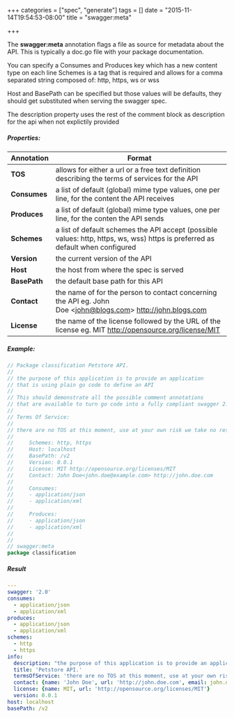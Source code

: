 +++
categories = ["spec", "generate"]
tags = []
date = "2015-11-14T19:54:53-08:00"
title = "swagger:meta"

+++

The **swagger:meta** annotation flags a file as source for metadata about the API.
This is typically a doc.go file with your package documentation.



You can specify a Consumes and Produces key which has a new content type on each line
Schemes is a tag that is required and allows for a comma separated string composed of:
http, https, ws or wss

Host and BasePath can be specified but those values will be defaults,
they should get substituted when serving the swagger spec.

The description property uses the rest of the comment block as description for the api when not explictily provided

##### Properties:

Annotation | Format
-----------|--------
**TOS** | allows for either a url or a free text definition describing the terms of services for the API
**Consumes** | a list of default (global) mime type values, one per line, for the content the API receives
**Produces** | a list of default (global) mime type values, one per line, for the conten the API sends
**Schemes** | a list of default schemes the API accept (possible values: http, https, ws, wss) https is preferred as default when configured
**Version** | the current version of the API
**Host** | the host from where the spec is served
**BasePath** | the default base path for this API
**Contact** | the name of for the person to contact concerning the API eg. John Doe&nbsp;&lt;john@blogs.com&gt;&nbsp;http://john.blogs.com
**License** | the name of the license followed by the URL of the license eg. MIT http://opensource.org/license/MIT

##### Example:

```go
// Package classification Petstore API.
//
// the purpose of this application is to provide an application
// that is using plain go code to define an API
//
// This should demonstrate all the possible comment annotations
// that are available to turn go code into a fully compliant swagger 2.0 spec
//
// Terms Of Service:
//
// there are no TOS at this moment, use at your own risk we take no responsibility
//
//     Schemes: http, https
//     Host: localhost
//     BasePath: /v2
//     Version: 0.0.1
//     License: MIT http://opensource.org/licenses/MIT
//     Contact: John Doe<john.doe@example.com> http://john.doe.com
//
//     Consumes:
//     - application/json
//     - application/xml
//
//     Produces:
//     - application/json
//     - application/xml
//
//
// swagger:meta
package classification
```

##### Result

```yaml
---
swagger: '2.0'
consumes:
  - application/json
  - application/xml
produces:
  - application/json
  - application/xml
schemes:
  - http
  - https
info:
  description: "the purpose of this application is to provide an application\nthat is using plain go code to define an API\n\nThis should demonstrate all the possible comment annotations\nthat are available to turn go code into a fully compliant swagger 2.0 spec"
  title: 'Petstore API.'
  termsOfService: 'there are no TOS at this moment, use at your own risk we take no responsibility'
  contact: {name: 'John Doe', url: 'http://john.doe.com', email: john.doe@example.com}
  license: {name: MIT, url: 'http://opensource.org/licenses/MIT'}
  version: 0.0.1
host: localhost
basePath: /v2
```
